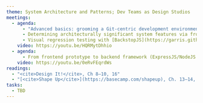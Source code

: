 ```yaml
---
theme: System Architecture and Patterns; Dev Teams as Design Studios
meetings:
  - agenda:
      - "Advanced basics: grooming a Git-centric development environment"
      - Determining architecturally significant system features via frontend prototyping
      - Visual regression testing with [BackstopJS](https://garris.github.io/BackstopJS/)
    video: https://youtu.be/HQRMytDhhio
  - agenda:
      - From frontend prototype to backend framework (ExpressJS/NodeJS example)
    video: https://youtu.be/0eRvFEqrdWs
readings:
  - "<cite>Design It!</cite>, Ch 8–10, 16"
  - "[<cite>Shape Up</cite>](https://basecamp.com/shapeup), Ch. 13–14, Conclusion"
tasks:
  - TBD
---
```

